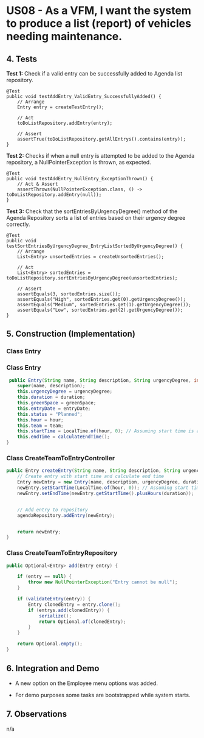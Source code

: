 # US08 - As a VFM, I want the system to produce a list (report) of vehicles needing maintenance.

## 4. Tests

**Test 1:** Check if a valid entry can be successfully added to Agenda list repository.

	@Test
    public void testAddEntry_ValidEntry_SuccessfullyAdded() {
        // Arrange
        Entry entry = createTestEntry();

        // Act
        toDoListRepository.addEntry(entry);

        // Assert
        assertTrue(toDoListRepository.getAllEntrys().contains(entry));
    }

**Test 2:** Checks if when a null entry is attempted to be added to the Agenda repository, a NullPointerException is thrown, as expected.
	
    @Test
    public void testAddEntry_NullEntry_ExceptionThrown() {
        // Act & Assert
        assertThrows(NullPointerException.class, () -> toDoListRepository.addEntry(null));
    }

**Test 3:** Check that the sortEntriesByUrgencyDegree() method of the Agenda Repository sorts a list of entries based on their urgency degree correctly.

	@Test
    public void testSortEntriesByUrgencyDegree_EntryListSortedByUrgencyDegree() {
        // Arrange
        List<Entry> unsortedEntries = createUnsortedEntries();

        // Act
        List<Entry> sortedEntries = toDoListRepository.sortEntriesByUrgencyDegree(unsortedEntries);

        // Assert
        assertEquals(3, sortedEntries.size());
        assertEquals("High", sortedEntries.get(0).getUrgencyDegree());
        assertEquals("Medium", sortedEntries.get(1).getUrgencyDegree());
        assertEquals("Low", sortedEntries.get(2).getUrgencyDegree());
    }



## 5. Construction (Implementation)

### Class Entry



### Class Entry

```java
 public Entry(String name, String description, String urgencyDegree, int duration, GreenSpace greenSpace, LocalDate entryDate, int hour, Team team) {
    super(name, description);
    this.urgencyDegree = urgencyDegree;
    this.duration = duration;
    this.greenSpace = greenSpace;
    this.entryDate = entryDate;
    this.status = "Planned";
    this.hour = hour;
    this.team = team;
    this.startTime = LocalTime.of(hour, 0); // Assuming start time is at the beginning of the hour
    this.endTime = calculateEndTime();
}
```

### Class CreateTeamToEntryController

```java
public Entry createEntry(String name, String description, String urgencyDegree, int duration, GreenSpace greenSpace, LocalDate date, int hour, Team team) {
    // Create entry with start time and calculate end time
    Entry newEntry = new Entry(name, description, urgencyDegree, duration, greenSpace, date, hour, team);
    newEntry.setStartTime(LocalTime.of(hour, 0)); // Assuming start time is at the beginning of the hour
    newEntry.setEndTime(newEntry.getStartTime().plusHours(duration));


    // Add entry to repository
    agendaRepository.addEntry(newEntry);


    return newEntry;
}
```

### Class CreateTeamToEntryRepository

```java
public Optional<Entry> add(Entry entry) {

    if (entry == null) {
        throw new NullPointerException("Entry cannot be null");
    }

    if (validateEntry(entry)) {
        Entry clonedEntry = entry.clone();
        if (entrys.add(clonedEntry)) {
            serialize();
            return Optional.of(clonedEntry);
        }
    }

    return Optional.empty();
}
```


## 6. Integration and Demo

* A new option on the Employee menu options was added.

* For demo purposes some tasks are bootstrapped while system starts.


## 7. Observations

n/a